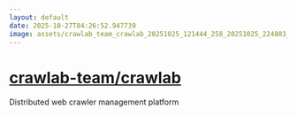 ```yaml
---
layout: default
date: 2025-10-27T04:26:52.947739
image: assets/crawlab_team_crawlab_20251025_121444_258_20251025_224803_bdc912--20251026T004836651--cropped.png
---
```


# [crawlab-team/crawlab](https://github.com/crawlab-team/crawlab/)

Distributed web crawler management platform
